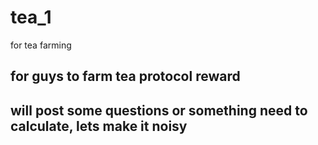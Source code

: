 # tea_1
for tea farming
## for guys to farm tea protocol reward
## will post some questions or something need to calculate, lets make it noisy
